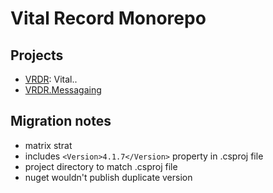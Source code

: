# Vital Record Monorepo


## Projects

- [VRDR](tree/master/VRDR): Vital..
- [VRDR.Messagaing](tree/master/VRDR.Messaging)

## Migration notes

- matrix strat 
- includes `<Version>4.1.7</Version>` property in .csproj file
- project directory to match .csproj file
- nuget wouldn't publish duplicate version
